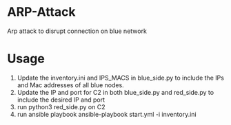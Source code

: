 # ARP-Attack
Arp attack to disrupt connection on blue network

# Usage
1. Update the inventory.ini and IPS_MACS in blue_side.py to include the IPs and Mac addresses of all blue nodes.
2. Update the IP and port for C2 in both blue_side.py and red_side.py to include the desired IP and port
3. run python3 red_side.py on C2
4. run ansible playbook ansible-playbook start.yml -i inventory.ini

